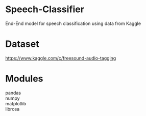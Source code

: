 # Speech-Classifier
End-End model for speech classification using data from Kaggle

# Dataset

https://www.kaggle.com/c/freesound-audio-tagging

# Modules

pandas<br>
numpy<br>
matplotlib<br>
librosa<br>
